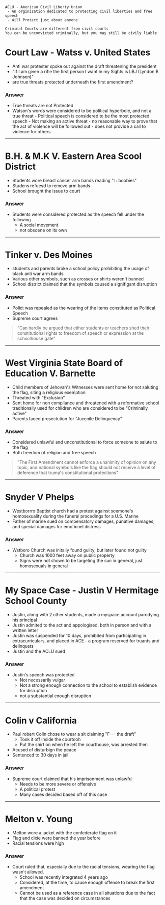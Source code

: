 
```ad-note
ACLU - American Civil Liberty Union
 - An orginization dedicated to protecting civil liberties and free speech
 - Will Protect just about anyone
```

```ad-note
Criminal Courts are different from civil courts
You can be unconvicted criminally, but you may still be civily liable
```

# Court Law - Watss v. United States
 - Anti war protester spoke out against the draft threatening the president
 - "If I am given a rifle the first person I want in my Sights is LBJ (Lyndon B Johnson)"
 - are true threats protected underneath the first amendment?

### Answer
- True threats are not Protected
- Watson's words were considered to be political hyperbole, and not a true threat
	  - Political speech is considered to be the most protected speech
      - Not making an active threat
      - no reasonable way to prove that the act of violence will be followed out
      - does not provide a call to violence for others

---
# B.H. & M.K V. Eastern Area Scool District
- Students wore breast cancer arm bands reading "I : boobies"
- Studens refuesd to remove arm bands
- School brought the issue to court

### Answer
- Students were considered protected as the speech fell under the following
	 - A social movement
	 - not obscene on its own

---
# Tinker v. Des Moines
- students and parents broke a school policy prohibiting the usage of black anti war arm bands
- Various other symbols, such as crosses or shirts weren't banned
- School district claimed that the symbols caused a signifigant disruption

### Answer
- Polict was repealed as the wearing of the items constituted as Political Speech
- Supreme court agrees
> "Can hardly be argued that either students or teachers shed their constitutional rights to freedom of speech or expression at the schoolhouse gate"

---
# West Virginia State Board of Education V. Barnette
- Child members of Jehovah's Witnesses were sent home for not saluting the flag, siting a religious exemption
- Threated with "Exclusion"
- Sent home for non compliance and threatened with a reformative school traditionally used for children who are considered to be "Criminally active"
- Parents faced prosectution for "Jucenile Delinquency"

### Answer
- Considered unlawful and unconstitutional to force someone to salute to the flag
- Both freedom of religion and free speech
> "The First Amendment cannot enforce a unanimity of opinion on any topic, and national symbols like the flag should not receive a level of deference that trump's constitutional protections"

---
# Snyder V Phelps
- Westborrro Baptist church had a protest against soemone's homosexuality during the funeral procedings for a U.S. Marine
- Father of marine sued on compensatory damages, punative damages, and special damages for emotionel distress

### Answer
- Wstboro Church was initally found guilty, but later found not guilty
	- Church was 1000 feet away on public property
	- Signs were not shown to be targeting the sun in general, just homosexuals in general

---
# My Space Case - Justin V Hermitage School County
- Justin, along with 2 other students, made a myspace account parodying his principal
- Justin admited to the act  and appologised, both in person and with a written letter
- Justin was suspended for 10 days, prohibited from participating in extracurriculars, and placed in ACE - a program reserved for truants and delinquets
- Justin and the ACLU sued

### Answer
- Justin's speech was protected
	- Not necessarily vulgar
	- Not a strong enough connection to the school to establish evidence for disruption
	- not a substantial enough disruption

---
# Colin v California
- Paul robert Colin chose to wear a sit claiming "F--- the draft"
	- Took it off inside the courtooh
	- Put the shirt on when he left the courthouse, was arrested then
- Acused of disturbign the peace
- Sentenced to 30 days in jail

### Answer
- Supreme court claimed that his imprisonment was unlawful
	- Needs to be more severe or offensive
	- A political protest
	- Many cases decided based off of this case

---
# Melton v. Young
- Melton wore a jacket with the confederate flag on it
- Flag and dixie were banned the year before
- Racial tensions were high

### Answer
- Court ruled that, especially due to the racial tensions, wearing the flag wasn't allowed.
	- School was recently integrated 4 years ago
	- Considered, at the time, to cause enough offense to break the first amendment
	- Cannot be used as a reference case in all situations due to the fact that the case was decided on circumstances




